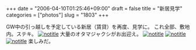 +++
date = "2006-04-10T01:25:46+09:00"
draft = false
title = "新居見学"
categories = ["photos"]
slug = "1803"
+++

GW中の引っ越しを予定している新居（賃貸）を再度、見学に。
これ全部、敷地内。ステキ。
<a href="http://www.flickr.com/photos/h-b-k-r/125445801" target="_blank"><img src="http://static.flickr.com/34/125445801_dd4ccec3f7.jpg" class="photoen" alt="notitle"  /></a>
大量のオタマジャクシがお出迎え。
<a href="http://www.flickr.com/photos/h-b-k-r/125449295" target="_blank"><img src="http://static.flickr.com/55/125449295_0867d2f1d2.jpg" class="photoen2" alt="notitle"  /></a>
<a href="http://www.flickr.com/photos/h-b-k-r/125628469" target="_blank"><img src="http://static.flickr.com/53/125628469_24b3fdf82b.jpg" class="photoen2" alt="notitle"  /></a>
<a href="http://www.flickr.com/photos/h-b-k-r/125752002" target="_blank"><img src="http://static.flickr.com/1/125752002_c88111d1b7.jpg" class="photoen2" alt="notitle"  /></a>
楽しみだ。
